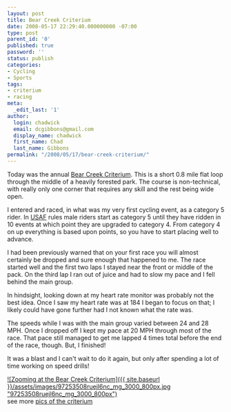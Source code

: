 ```yaml
---
layout: post
title: Bear Creek Criterium
date: 2008-05-17 22:29:40.000000000 -07:00
type: post
parent_id: '0'
published: true
password: ''
status: publish
categories:
- Cycling
- Sports
tags:
- criterium
- racing
meta:
  _edit_last: '1'
author:
  login: chadwick
  email: dcgibbons@gmail.com
  display_name: chadwick
  first_name: Chad
  last_name: Gibbons
permalink: "/2008/05/17/bear-creek-criterium/"
---
```

Today was the annual [Bear Creek Criterium](http://www.swcc.cc/bcc/). This is a short 0.8 mile flat loop through the middle of a heavily forested park. The course is non-technical, with really only one corner that requires any skill and the rest being wide open.

I entered and raced, in what was my very first cycling event, as a category 5 rider. In [USAF](http://www.usacycling.org/) rules male riders start as category 5 until they have ridden in 10 events at which point they are upgraded to category 4. From category 4 on up everything is based upon points, so you have to start placing well to advance.

I had been previously warned that on your first race you will almost certainly be dropped and sure enough that happened to me. The race started well and the first two laps I stayed near the front or middle of the pack. On the third lap I ran out of juice and had to slow my pace and I fell behind the main group.

In hindsight, looking down at my heart rate monitor was probably not the best idea. Once I saw my heart rate was at 184 I began to focus on that; I likely could have gone further had I not known what the rate was.

The speeds while I was with the main group varied between 24 and 28 MPH. Once I dropped off I kept my pace at 20 MPH through most of the race. That pace still managed to get me lapped 4 times total before the end of the race, though. But, I finished!

It was a blast and I can't wait to do it again, but only after spending a lot of time working on speed drills!

[![Zooming at the Bear Creek Criterium]({{ site.baseurl }}/assets/images/97253508ruejl6nc_mg_3000_800px.jpg "97253508ruejl6nc\_mg\_3000\_800px")](http://chadgibbons.com/wp-content/uploads/2008/05/97253508ruejl6nc_mg_3000_800px.jpg)  
see more [pics of the criterium](http://www.pbase.com/skinnyorangecat/may_2008/)

